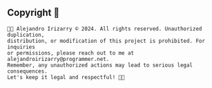 ## Copyright 📜

    👨‍💻 Alejandro Irizarry © 2024. All rights reserved. Unauthorized duplication,
    distribution, or modification of this project is prohibited. For inquiries 
    or permissions, please reach out to me at alejandroirizarry@programmer.net.
    Remember, any unauthorized actions may lead to serious legal consequences.
    Let's keep it legal and respectful! 🚫🔨


